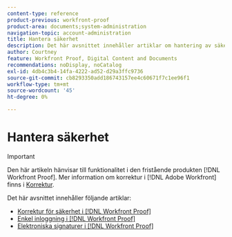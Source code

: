 ```yaml
---
content-type: reference
product-previous: workfront-proof
product-area: documents;system-administration
navigation-topic: account-administration
title: Hantera säkerhet
description: Det här avsnittet innehåller artiklar om hantering av säkerhet i  [!DNL Workfront Proof].
author: Courtney
feature: Workfront Proof, Digital Content and Documents
recommendations: noDisplay, noCatalog
exl-id: 4db4c3b4-14fa-4222-ad52-d29a3ffc9736
source-git-commit: cb8293350add186743157ee4c60671f7c1ee96f1
workflow-type: tm+mt
source-wordcount: '45'
ht-degree: 0%

---
```


# Hantera säkerhet

>[!IMPORTANT]
>
>Den här artikeln hänvisar till funktionalitet i den fristående produkten [!DNL Workfront Proof]. Mer information om korrektur i [!DNL Adobe Workfront] finns i [Korrektur](../../../review-and-approve-work/proofing/proofing.md).

Det här avsnittet innehåller följande artiklar:

* [Korrektur för säkerhet i  [!DNL Workfront Proof]](../../../workfront-proof/wp-acct-admin/managing-security/proof-security-in-workfront-proof.md)
* [Enkel inloggning i  [!DNL Workfront Proof]](../../../workfront-proof/wp-acct-admin/managing-security/single-sign-on-overview.md)
* [Elektroniska signaturer i  [!DNL Workfront Proof]](../../../workfront-proof/wp-acct-admin/managing-security/electronic-sigs-in-wp.md)
